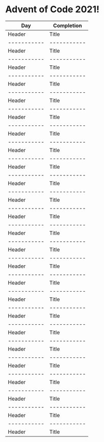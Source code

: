 # Advent of Code 2021!

| Day | Completion |
| ----------- | ----------- |
| Header | Title |
| ----------- | ----------- |
| Header | Title |
| ----------- | ----------- |
| Header | Title |
| ----------- | ----------- |
| Header | Title |
| ----------- | ----------- |
| Header | Title |
| ----------- | ----------- |
| Header | Title |
| ----------- | ----------- |
| Header | Title |
| ----------- | ----------- |
| Header | Title |
| ----------- | ----------- |
| Header | Title |
| ----------- | ----------- |
| Header | Title |
| ----------- | ----------- |
| Header | Title |
| ----------- | ----------- |
| Header | Title |
| ----------- | ----------- |
| Header | Title |
| ----------- | ----------- |
| Header | Title |
| ----------- | ----------- |
| Header | Title |
| ----------- | ----------- |
| Header | Title |
| ----------- | ----------- |
| Header | Title |
| ----------- | ----------- |
| Header | Title |
| ----------- | ----------- |
| Header | Title |
| ----------- | ----------- |
| Header | Title |
| ----------- | ----------- |
| Header | Title |
| ----------- | ----------- |
| Header | Title |
| ----------- | ----------- |
| Header | Title |
| ----------- | ----------- |
| Header | Title |
| ----------- | ----------- |
| Header | Title |
